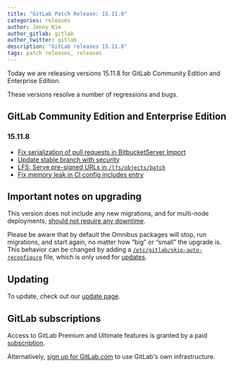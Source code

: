 ```yaml
---
title: "GitLab Patch Release: 15.11.8"
categories: releases
author: Jenny Kim
author_gitlab: gitlab
author_twitter: gitlab
description: "GitLab releases 15.11.8"
tags: patch releases, releases
---
```


<!-- For detailed instructions on how to complete this, please see https://gitlab.com/gitlab-org/release/docs/-/blob/master/general/patch/blog-post.md -->

Today we are releasing versions 15.11.8 for GitLab Community Edition and Enterprise Edition.

These versions resolve a number of regressions and bugs.

## GitLab Community Edition and Enterprise Edition

### 15.11.8

* [Fix serialization of pull requests in BitbucketServer Import](https://gitlab.com/gitlab-org/gitlab/-/merge_requests/122396)
* [Update stable branch with security](https://gitlab.com/gitlab-org/gitlab/-/merge_requests/122697)
* [LFS: Serve pre-signed URLs in `/lfs/objects/batch`](https://gitlab.com/gitlab-org/gitlab/-/merge_requests/122348)
* [Fix memory leak in CI config includes entry](https://gitlab.com/gitlab-org/gitlab/-/merge_requests/122540)

## Important notes on upgrading

This version does not include any new migrations, and for multi-node deployments, [should not require any downtime](https://docs.gitlab.com/ee/update/#upgrading-without-downtime).

Please be aware that by default the Omnibus packages will stop, run migrations,
and start again, no matter how “big” or “small” the upgrade is. This behavior
can be changed by adding a [`/etc/gitlab/skip-auto-reconfigure`](http://docs.gitlab.com/omnibus/update/README.html) file,
which is only used for [updates](https://docs.gitlab.com/omnibus/update/README.html).

## Updating

To update, check out our [update page](/update/).

## GitLab subscriptions

Access to GitLab Premium and Ultimate features is granted by a paid [subscription](/pricing/).

Alternatively, [sign up for GitLab.com](https://gitlab.com/users/sign_in)
to use GitLab's own infrastructure.

